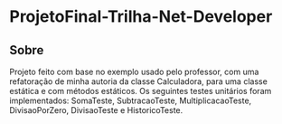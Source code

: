 # ProjetoFinal-Trilha-Net-Developer

## Sobre
Projeto feito com base no exemplo usado pelo professor, com uma refatoração de minha autoria da classe Calculadora, para uma classe estática e com métodos estáticos. Os seguintes testes unitários foram implementados: SomaTeste, SubtracaoTeste, MultiplicacaoTeste, DivisaoPorZero, DivisaoTeste e HistoricoTeste.
